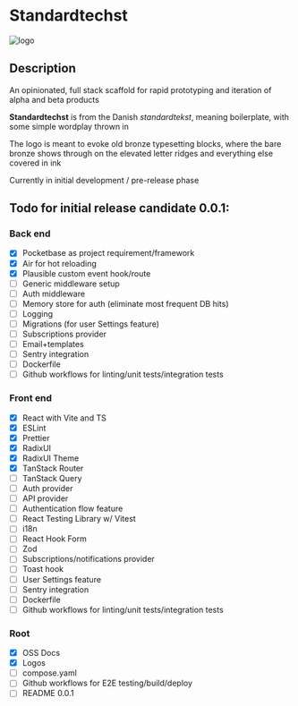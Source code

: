 # Standardtechst
![logo](https://github.com/user-attachments/assets/8c46a448-c22c-4fb0-a17e-52bbd1d46ef5)

## Description
An opinionated, full stack scaffold for rapid prototyping and iteration of alpha and beta products

**Standardtechst** is from the Danish *standardtekst*, meaning boilerplate, with some simple wordplay thrown in

The logo is meant to evoke old bronze typesetting blocks, where the bare bronze shows through on the elevated letter ridges and everything else covered in ink

Currently in initial development / pre-release phase

## Todo for initial release candidate 0.0.1:

### Back end
- [x] Pocketbase as project requirement/framework
- [x] Air for hot reloading
- [x] Plausible custom event hook/route
- [ ] Generic middleware setup
- [ ] Auth middleware
- [ ] Memory store for auth (eliminate most frequent DB hits)
- [ ] Logging
- [ ] Migrations (for user Settings feature)
- [ ] Subscriptions provider
- [ ] Email+templates
- [ ] Sentry integration
- [ ] Dockerfile
- [ ] Github workflows for linting/unit tests/integration tests

### Front end
- [x] React with Vite and TS
- [x] ESLint
- [x] Prettier
- [x] RadixUI
- [x] RadixUI Theme 
- [x] TanStack Router
- [ ] TanStack Query
- [ ] Auth provider
- [ ] API provider
- [ ] Authentication flow feature
- [ ] React Testing Library w/ Vitest
- [ ] i18n
- [ ] React Hook Form 
- [ ] Zod
- [ ] Subscriptions/notifications provider
- [ ] Toast hook
- [ ] User Settings feature
- [ ] Sentry integration
- [ ] Dockerfile
- [ ] Github workflows for linting/unit tests/integration tests

### Root
- [x] OSS Docs
- [x] Logos
- [ ] compose.yaml
- [ ] Github workflows for E2E testing/build/deploy
- [ ] README 0.0.1

